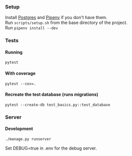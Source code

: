 ### Setup
Install [Postgres](https://gist.github.com/ibraheem4/ce5ccd3e4d7a65589ce84f2a3b7c23a3) and [Pipenv](https://pipenv-fork.readthedocs.io/en/latest/index.html#install-pipenv-today) if you don't have them.  
Run `scripts/setup.sh` from the base directory of the project.  
Run `pipenv install --dev` 

### Tests
#### Running    
    pytest
    
#### With coverage

    pytest --cov=.
    
#### Recreate the test database (runs migrations)

    pytest --create-db test_basics.py::test_database

### Server
#### Development
    
    ./manage.py runserver

Set DEBUG=true in .env for the debug server.

